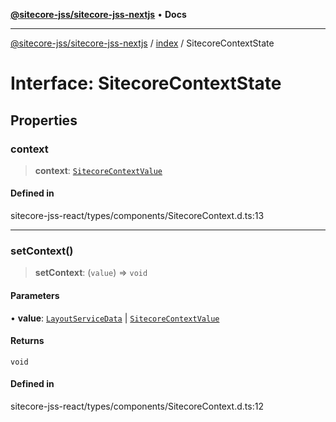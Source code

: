 [**@sitecore-jss/sitecore-jss-nextjs**](../../README.md) • **Docs**

***

[@sitecore-jss/sitecore-jss-nextjs](../../README.md) / [index](../README.md) / SitecoreContextState

# Interface: SitecoreContextState

## Properties

### context

> **context**: [`SitecoreContextValue`](../type-aliases/SitecoreContextValue.md)

#### Defined in

sitecore-jss-react/types/components/SitecoreContext.d.ts:13

***

### setContext()

> **setContext**: (`value`) => `void`

#### Parameters

• **value**: [`LayoutServiceData`](LayoutServiceData.md) \| [`SitecoreContextValue`](../type-aliases/SitecoreContextValue.md)

#### Returns

`void`

#### Defined in

sitecore-jss-react/types/components/SitecoreContext.d.ts:12
